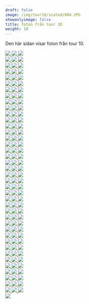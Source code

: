 ```yaml
---  
draft: false  
image: /img/tour10/scaled/004.JPG  
showonlyimage: false  
title: foton från tour 10  
weight: 10  
---
```


Den här sidan visar foton från tour 10.

<div class="col-md-8"> <div class="row">  
<a href="/img/tour10/scaled/001.JPG" data-toggle="lightbox"         data-gallery="example-gallery" class="col-sm-4">
<img src="/img/tour10/thumbs/001.JPG" class="img-fluid"> </a>  
<a href="/img/tour10/scaled/002.JPG" data-toggle="lightbox"         data-gallery="example-gallery" class="col-sm-4">
<img src="/img/tour10/thumbs/002.JPG" class="img-fluid"> </a>  
<a href="/img/tour10/scaled/003.JPG" data-toggle="lightbox"         data-gallery="example-gallery" class="col-sm-4">
<img src="/img/tour10/thumbs/003.JPG" class="img-fluid"> </a> </div>
<div class="row">  
<a href="/img/tour10/scaled/004.JPG" data-toggle="lightbox"         data-gallery="example-gallery" class="col-sm-4">
<img src="/img/tour10/thumbs/004.JPG" class="img-fluid"> </a>  
<a href="/img/tour10/scaled/005.JPG" data-toggle="lightbox"         data-gallery="example-gallery" class="col-sm-4">
<img src="/img/tour10/thumbs/005.JPG" class="img-fluid"> </a>  
<a href="/img/tour10/scaled/006.JPG" data-toggle="lightbox"         data-gallery="example-gallery" class="col-sm-4">
<img src="/img/tour10/thumbs/006.JPG" class="img-fluid"> </a> </div>
<div class="row">  
<a href="/img/tour10/scaled/007.JPG" data-toggle="lightbox"         data-gallery="example-gallery" class="col-sm-4">
<img src="/img/tour10/thumbs/007.JPG" class="img-fluid"> </a>  
<a href="/img/tour10/scaled/008.JPG" data-toggle="lightbox"         data-gallery="example-gallery" class="col-sm-4">
<img src="/img/tour10/thumbs/008.JPG" class="img-fluid"> </a>  
<a href="/img/tour10/scaled/009.JPG" data-toggle="lightbox"         data-gallery="example-gallery" class="col-sm-4">
<img src="/img/tour10/thumbs/009.JPG" class="img-fluid"> </a> </div>
<div class="row">  
<a href="/img/tour10/scaled/010.JPG" data-toggle="lightbox"         data-gallery="example-gallery" class="col-sm-4">
<img src="/img/tour10/thumbs/010.JPG" class="img-fluid"> </a>  
<a href="/img/tour10/scaled/011.JPG" data-toggle="lightbox"         data-gallery="example-gallery" class="col-sm-4">
<img src="/img/tour10/thumbs/011.JPG" class="img-fluid"> </a>  
<a href="/img/tour10/scaled/012.JPG" data-toggle="lightbox"         data-gallery="example-gallery" class="col-sm-4">
<img src="/img/tour10/thumbs/012.JPG" class="img-fluid"> </a> </div>
<div class="row">  
<a href="/img/tour10/scaled/013.JPG" data-toggle="lightbox"         data-gallery="example-gallery" class="col-sm-4">
<img src="/img/tour10/thumbs/013.JPG" class="img-fluid"> </a>  
<a href="/img/tour10/scaled/014.JPG" data-toggle="lightbox"         data-gallery="example-gallery" class="col-sm-4">
<img src="/img/tour10/thumbs/014.JPG" class="img-fluid"> </a>  
<a href="/img/tour10/scaled/015.JPG" data-toggle="lightbox"         data-gallery="example-gallery" class="col-sm-4">
<img src="/img/tour10/thumbs/015.JPG" class="img-fluid"> </a> </div>
<div class="row">  
<a href="/img/tour10/scaled/016.JPG" data-toggle="lightbox"         data-gallery="example-gallery" class="col-sm-4">
<img src="/img/tour10/thumbs/016.JPG" class="img-fluid"> </a>  
<a href="/img/tour10/scaled/017.JPG" data-toggle="lightbox"         data-gallery="example-gallery" class="col-sm-4">
<img src="/img/tour10/thumbs/017.JPG" class="img-fluid"> </a>  
<a href="/img/tour10/scaled/018.JPG" data-toggle="lightbox"         data-gallery="example-gallery" class="col-sm-4">
<img src="/img/tour10/thumbs/018.JPG" class="img-fluid"> </a> </div>
<div class="row">  
<a href="/img/tour10/scaled/019.JPG" data-toggle="lightbox"         data-gallery="example-gallery" class="col-sm-4">
<img src="/img/tour10/thumbs/019.JPG" class="img-fluid"> </a>  
<a href="/img/tour10/scaled/020.JPG" data-toggle="lightbox"         data-gallery="example-gallery" class="col-sm-4">
<img src="/img/tour10/thumbs/020.JPG" class="img-fluid"> </a>  
<a href="/img/tour10/scaled/021.JPG" data-toggle="lightbox"         data-gallery="example-gallery" class="col-sm-4">
<img src="/img/tour10/thumbs/021.JPG" class="img-fluid"> </a> </div>
<div class="row">  
<a href="/img/tour10/scaled/022.JPG" data-toggle="lightbox"         data-gallery="example-gallery" class="col-sm-4">
<img src="/img/tour10/thumbs/022.JPG" class="img-fluid"> </a>  
<a href="/img/tour10/scaled/023.JPG" data-toggle="lightbox"         data-gallery="example-gallery" class="col-sm-4">
<img src="/img/tour10/thumbs/023.JPG" class="img-fluid"> </a>  
<a href="/img/tour10/scaled/024.JPG" data-toggle="lightbox"         data-gallery="example-gallery" class="col-sm-4">
<img src="/img/tour10/thumbs/024.JPG" class="img-fluid"> </a> </div>
<div class="row">  
<a href="/img/tour10/scaled/025.JPG" data-toggle="lightbox"         data-gallery="example-gallery" class="col-sm-4">
<img src="/img/tour10/thumbs/025.JPG" class="img-fluid"> </a>  
<a href="/img/tour10/scaled/026.JPG" data-toggle="lightbox"         data-gallery="example-gallery" class="col-sm-4">
<img src="/img/tour10/thumbs/026.JPG" class="img-fluid"> </a>  
<a href="/img/tour10/scaled/027.JPG" data-toggle="lightbox"         data-gallery="example-gallery" class="col-sm-4">
<img src="/img/tour10/thumbs/027.JPG" class="img-fluid"> </a> </div>
<div class="row">  
<a href="/img/tour10/scaled/028.JPG" data-toggle="lightbox"         data-gallery="example-gallery" class="col-sm-4">
<img src="/img/tour10/thumbs/028.JPG" class="img-fluid"> </a>  
<a href="/img/tour10/scaled/029.JPG" data-toggle="lightbox"         data-gallery="example-gallery" class="col-sm-4">
<img src="/img/tour10/thumbs/029.JPG" class="img-fluid"> </a>  
<a href="/img/tour10/scaled/030.JPG" data-toggle="lightbox"         data-gallery="example-gallery" class="col-sm-4">
<img src="/img/tour10/thumbs/030.JPG" class="img-fluid"> </a> </div>
<div class="row">  
<a href="/img/tour10/scaled/031.JPG" data-toggle="lightbox"         data-gallery="example-gallery" class="col-sm-4">
<img src="/img/tour10/thumbs/031.JPG" class="img-fluid"> </a>  
<a href="/img/tour10/scaled/032.JPG" data-toggle="lightbox"         data-gallery="example-gallery" class="col-sm-4">
<img src="/img/tour10/thumbs/032.JPG" class="img-fluid"> </a>  
<a href="/img/tour10/scaled/033.JPG" data-toggle="lightbox"         data-gallery="example-gallery" class="col-sm-4">
<img src="/img/tour10/thumbs/033.JPG" class="img-fluid"> </a> </div>
<div class="row">  
<a href="/img/tour10/scaled/034.JPG" data-toggle="lightbox"         data-gallery="example-gallery" class="col-sm-4">
<img src="/img/tour10/thumbs/034.JPG" class="img-fluid"> </a>  
<a href="/img/tour10/scaled/035.JPG" data-toggle="lightbox"         data-gallery="example-gallery" class="col-sm-4">
<img src="/img/tour10/thumbs/035.JPG" class="img-fluid"> </a>  
<a href="/img/tour10/scaled/036.JPG" data-toggle="lightbox"         data-gallery="example-gallery" class="col-sm-4">
<img src="/img/tour10/thumbs/036.JPG" class="img-fluid"> </a> </div>
<div class="row">  
<a href="/img/tour10/scaled/037.JPG" data-toggle="lightbox"         data-gallery="example-gallery" class="col-sm-4">
<img src="/img/tour10/thumbs/037.JPG" class="img-fluid"> </a>  
<a href="/img/tour10/scaled/038.JPG" data-toggle="lightbox"         data-gallery="example-gallery" class="col-sm-4">
<img src="/img/tour10/thumbs/038.JPG" class="img-fluid"> </a>  
<a href="/img/tour10/scaled/039.JPG" data-toggle="lightbox"         data-gallery="example-gallery" class="col-sm-4">
<img src="/img/tour10/thumbs/039.JPG" class="img-fluid"> </a> </div>
<div class="row">  
<a href="/img/tour10/scaled/040.JPG" data-toggle="lightbox"         data-gallery="example-gallery" class="col-sm-4">
<img src="/img/tour10/thumbs/040.JPG" class="img-fluid"> </a>  
<a href="/img/tour10/scaled/041.JPG" data-toggle="lightbox"         data-gallery="example-gallery" class="col-sm-4">
<img src="/img/tour10/thumbs/041.JPG" class="img-fluid"> </a>  
<a href="/img/tour10/scaled/042.JPG" data-toggle="lightbox"         data-gallery="example-gallery" class="col-sm-4">
<img src="/img/tour10/thumbs/042.JPG" class="img-fluid"> </a> </div>
<div class="row">  
<a href="/img/tour10/scaled/043.JPG" data-toggle="lightbox"         data-gallery="example-gallery" class="col-sm-4">
<img src="/img/tour10/thumbs/043.JPG" class="img-fluid"> </a>  
<a href="/img/tour10/scaled/044.JPG" data-toggle="lightbox"         data-gallery="example-gallery" class="col-sm-4">
<img src="/img/tour10/thumbs/044.JPG" class="img-fluid"> </a>  
<a href="/img/tour10/scaled/045.JPG" data-toggle="lightbox"         data-gallery="example-gallery" class="col-sm-4">
<img src="/img/tour10/thumbs/045.JPG" class="img-fluid"> </a> </div>
<div class="row">  
<a href="/img/tour10/scaled/046.JPG" data-toggle="lightbox"         data-gallery="example-gallery" class="col-sm-4">
<img src="/img/tour10/thumbs/046.JPG" class="img-fluid"> </a>  
<a href="/img/tour10/scaled/047.JPG" data-toggle="lightbox"         data-gallery="example-gallery" class="col-sm-4">
<img src="/img/tour10/thumbs/047.JPG" class="img-fluid"> </a>  
<a href="/img/tour10/scaled/048.JPG" data-toggle="lightbox"         data-gallery="example-gallery" class="col-sm-4">
<img src="/img/tour10/thumbs/048.JPG" class="img-fluid"> </a> </div>
<div class="row">  
<a href="/img/tour10/scaled/049.JPG" data-toggle="lightbox"         data-gallery="example-gallery" class="col-sm-4">
<img src="/img/tour10/thumbs/049.JPG" class="img-fluid"> </a>  
<a href="/img/tour10/scaled/050.JPG" data-toggle="lightbox"         data-gallery="example-gallery" class="col-sm-4">
<img src="/img/tour10/thumbs/050.JPG" class="img-fluid"> </a>  
<a href="/img/tour10/scaled/051.JPG" data-toggle="lightbox"         data-gallery="example-gallery" class="col-sm-4">
<img src="/img/tour10/thumbs/051.JPG" class="img-fluid"> </a> </div>
<div class="row">  
<a href="/img/tour10/scaled/052.JPG" data-toggle="lightbox"         data-gallery="example-gallery" class="col-sm-4">
<img src="/img/tour10/thumbs/052.JPG" class="img-fluid"> </a>  
<a href="/img/tour10/scaled/053.JPG" data-toggle="lightbox"         data-gallery="example-gallery" class="col-sm-4">
<img src="/img/tour10/thumbs/053.JPG" class="img-fluid"> </a>  
<a href="/img/tour10/scaled/054.JPG" data-toggle="lightbox"         data-gallery="example-gallery" class="col-sm-4">
<img src="/img/tour10/thumbs/054.JPG" class="img-fluid"> </a> </div>
<div class="row">  
<a href="/img/tour10/scaled/055.JPG" data-toggle="lightbox"         data-gallery="example-gallery" class="col-sm-4">
<img src="/img/tour10/thumbs/055.JPG" class="img-fluid"> </a>  
<a href="/img/tour10/scaled/056.JPG" data-toggle="lightbox"         data-gallery="example-gallery" class="col-sm-4">
<img src="/img/tour10/thumbs/056.JPG" class="img-fluid"> </a>  
<a href="/img/tour10/scaled/057.JPG" data-toggle="lightbox"         data-gallery="example-gallery" class="col-sm-4">
<img src="/img/tour10/thumbs/057.JPG" class="img-fluid"> </a> </div>
<div class="row">  
<a href="/img/tour10/scaled/058.JPG" data-toggle="lightbox"         data-gallery="example-gallery" class="col-sm-4">
<img src="/img/tour10/thumbs/058.JPG" class="img-fluid"> </a>  
<a href="/img/tour10/scaled/059.JPG" data-toggle="lightbox"         data-gallery="example-gallery" class="col-sm-4">
<img src="/img/tour10/thumbs/059.JPG" class="img-fluid"> </a>  
<a href="/img/tour10/scaled/060.JPG" data-toggle="lightbox"         data-gallery="example-gallery" class="col-sm-4">
<img src="/img/tour10/thumbs/060.JPG" class="img-fluid"> </a> </div>
<div class="row">  
<a href="/img/tour10/scaled/061.JPG" data-toggle="lightbox"         data-gallery="example-gallery" class="col-sm-4">
<img src="/img/tour10/thumbs/061.JPG" class="img-fluid"> </a>  
<a href="/img/tour10/scaled/062.JPG" data-toggle="lightbox"         data-gallery="example-gallery" class="col-sm-4">
<img src="/img/tour10/thumbs/062.JPG" class="img-fluid"> </a>  
<a href="/img/tour10/scaled/063.JPG" data-toggle="lightbox"         data-gallery="example-gallery" class="col-sm-4">
<img src="/img/tour10/thumbs/063.JPG" class="img-fluid"> </a> </div>
<div class="row">  
<a href="/img/tour10/scaled/064.JPG" data-toggle="lightbox"         data-gallery="example-gallery" class="col-sm-4">
<img src="/img/tour10/thumbs/064.JPG" class="img-fluid"> </a>  
<a href="/img/tour10/scaled/065.JPG" data-toggle="lightbox"         data-gallery="example-gallery" class="col-sm-4">
<img src="/img/tour10/thumbs/065.JPG" class="img-fluid"> </a>  
<a href="/img/tour10/scaled/066.JPG" data-toggle="lightbox"         data-gallery="example-gallery" class="col-sm-4">
<img src="/img/tour10/thumbs/066.JPG" class="img-fluid"> </a> </div>
<div class="row">  
<a href="/img/tour10/scaled/067.JPG" data-toggle="lightbox"         data-gallery="example-gallery" class="col-sm-4">
<img src="/img/tour10/thumbs/067.JPG" class="img-fluid"> </a>  
<a href="/img/tour10/scaled/068.JPG" data-toggle="lightbox"         data-gallery="example-gallery" class="col-sm-4">
<img src="/img/tour10/thumbs/068.JPG" class="img-fluid"> </a>  
<a href="/img/tour10/scaled/069.JPG" data-toggle="lightbox"         data-gallery="example-gallery" class="col-sm-4">
<img src="/img/tour10/thumbs/069.JPG" class="img-fluid"> </a> </div>
<div class="row">  
<a href="/img/tour10/scaled/070.JPG" data-toggle="lightbox"         data-gallery="example-gallery" class="col-sm-4">
<img src="/img/tour10/thumbs/070.JPG" class="img-fluid"> </a>  
<a href="/img/tour10/scaled/071.JPG" data-toggle="lightbox"         data-gallery="example-gallery" class="col-sm-4">
<img src="/img/tour10/thumbs/071.JPG" class="img-fluid"> </a>  
<a href="/img/tour10/scaled/072.JPG" data-toggle="lightbox"         data-gallery="example-gallery" class="col-sm-4">
<img src="/img/tour10/thumbs/072.JPG" class="img-fluid"> </a> </div>
<div class="row">  
<a href="/img/tour10/scaled/073.JPG" data-toggle="lightbox"         data-gallery="example-gallery" class="col-sm-4">
<img src="/img/tour10/thumbs/073.JPG" class="img-fluid"> </a>  
<a href="/img/tour10/scaled/074.JPG" data-toggle="lightbox"         data-gallery="example-gallery" class="col-sm-4">
<img src="/img/tour10/thumbs/074.JPG" class="img-fluid"> </a>  
<a href="/img/tour10/scaled/075.JPG" data-toggle="lightbox"         data-gallery="example-gallery" class="col-sm-4">
<img src="/img/tour10/thumbs/075.JPG" class="img-fluid"> </a> </div>
<div class="row">  
<a href="/img/tour10/scaled/076.JPG" data-toggle="lightbox"         data-gallery="example-gallery" class="col-sm-4">
<img src="/img/tour10/thumbs/076.JPG" class="img-fluid"> </a>  
<a href="/img/tour10/scaled/077.JPG" data-toggle="lightbox"         data-gallery="example-gallery" class="col-sm-4">
<img src="/img/tour10/thumbs/077.JPG" class="img-fluid"> </a>  
<a href="/img/tour10/scaled/078.JPG" data-toggle="lightbox"         data-gallery="example-gallery" class="col-sm-4">
<img src="/img/tour10/thumbs/078.JPG" class="img-fluid"> </a> </div>
<div class="row">  
<a href="/img/tour10/scaled/079.JPG" data-toggle="lightbox"         data-gallery="example-gallery" class="col-sm-4">
<img src="/img/tour10/thumbs/079.JPG" class="img-fluid"> </a>  
<a href="/img/tour10/scaled/080.JPG" data-toggle="lightbox"         data-gallery="example-gallery" class="col-sm-4">
<img src="/img/tour10/thumbs/080.JPG" class="img-fluid"> </a>  
<a href="/img/tour10/scaled/081.JPG" data-toggle="lightbox"         data-gallery="example-gallery" class="col-sm-4">
<img src="/img/tour10/thumbs/081.JPG" class="img-fluid"> </a> </div>
<div class="row">  
<a href="/img/tour10/scaled/082.JPG" data-toggle="lightbox"         data-gallery="example-gallery" class="col-sm-4">
<img src="/img/tour10/thumbs/082.JPG" class="img-fluid"> </a>  
<a href="/img/tour10/scaled/083.JPG" data-toggle="lightbox"         data-gallery="example-gallery" class="col-sm-4">
<img src="/img/tour10/thumbs/083.JPG" class="img-fluid"> </a>  
<a href="/img/tour10/scaled/084.JPG" data-toggle="lightbox"         data-gallery="example-gallery" class="col-sm-4">
<img src="/img/tour10/thumbs/084.JPG" class="img-fluid"> </a> </div>
<div class="row">  
<a href="/img/tour10/scaled/085.JPG" data-toggle="lightbox"         data-gallery="example-gallery" class="col-sm-4">
<img src="/img/tour10/thumbs/085.JPG" class="img-fluid"> </a>  
<a href="/img/tour10/scaled/086.JPG" data-toggle="lightbox"         data-gallery="example-gallery" class="col-sm-4">
<img src="/img/tour10/thumbs/086.JPG" class="img-fluid"> </a>  
<a href="/img/tour10/scaled/087.JPG" data-toggle="lightbox"         data-gallery="example-gallery" class="col-sm-4">
<img src="/img/tour10/thumbs/087.JPG" class="img-fluid"> </a> </div>
<div class="row">  
<a href="/img/tour10/scaled/088.JPG" data-toggle="lightbox"         data-gallery="example-gallery" class="col-sm-4">
<img src="/img/tour10/thumbs/088.JPG" class="img-fluid"> </a>  
<a href="/img/tour10/scaled/089.JPG" data-toggle="lightbox"         data-gallery="example-gallery" class="col-sm-4">
<img src="/img/tour10/thumbs/089.JPG" class="img-fluid"> </a>  
<a href="/img/tour10/scaled/090.JPG" data-toggle="lightbox"         data-gallery="example-gallery" class="col-sm-4">
<img src="/img/tour10/thumbs/090.JPG" class="img-fluid"> </a> </div>
<div class="row">  
<a href="/img/tour10/scaled/091.JPG" data-toggle="lightbox"         data-gallery="example-gallery" class="col-sm-4">
<img src="/img/tour10/thumbs/091.JPG" class="img-fluid"> </a>  
<a href="/img/tour10/scaled/092.JPG" data-toggle="lightbox"         data-gallery="example-gallery" class="col-sm-4">
<img src="/img/tour10/thumbs/092.JPG" class="img-fluid"> </a>  
<a href="/img/tour10/scaled/093.JPG" data-toggle="lightbox"         data-gallery="example-gallery" class="col-sm-4">
<img src="/img/tour10/thumbs/093.JPG" class="img-fluid"> </a> </div>
<div class="row">  
<a href="/img/tour10/scaled/094.JPG" data-toggle="lightbox"         data-gallery="example-gallery" class="col-sm-4">
<img src="/img/tour10/thumbs/094.JPG" class="img-fluid"> </a>  
<a href="/img/tour10/scaled/095.JPG" data-toggle="lightbox"         data-gallery="example-gallery" class="col-sm-4">
<img src="/img/tour10/thumbs/095.JPG" class="img-fluid"> </a>  
<a href="/img/tour10/scaled/096.JPG" data-toggle="lightbox"         data-gallery="example-gallery" class="col-sm-4">
<img src="/img/tour10/thumbs/096.JPG" class="img-fluid"> </a> </div>
<div class="row">  
<a href="/img/tour10/scaled/097.JPG" data-toggle="lightbox"         data-gallery="example-gallery" class="col-sm-4">
<img src="/img/tour10/thumbs/097.JPG" class="img-fluid"> </a>  
<a href="/img/tour10/scaled/098.JPG" data-toggle="lightbox"         data-gallery="example-gallery" class="col-sm-4">
<img src="/img/tour10/thumbs/098.JPG" class="img-fluid"> </a>  
<a href="/img/tour10/scaled/099.JPG" data-toggle="lightbox"         data-gallery="example-gallery" class="col-sm-4">
<img src="/img/tour10/thumbs/099.JPG" class="img-fluid"> </a> </div>
<div class="row">  
<a href="/img/tour10/scaled/100.JPG" data-toggle="lightbox"         data-gallery="example-gallery" class="col-sm-4">
<img src="/img/tour10/thumbs/100.JPG" class="img-fluid"> </a>  
<a href="/img/tour10/scaled/101.JPG" data-toggle="lightbox"         data-gallery="example-gallery" class="col-sm-4">
<img src="/img/tour10/thumbs/101.JPG" class="img-fluid"> </a>  
<a href="/img/tour10/scaled/102.JPG" data-toggle="lightbox"         data-gallery="example-gallery" class="col-sm-4">
<img src="/img/tour10/thumbs/102.JPG" class="img-fluid"> </a> </div>
<div class="row">  
<a href="/img/tour10/scaled/103.JPG" data-toggle="lightbox"         data-gallery="example-gallery" class="col-sm-4">
<img src="/img/tour10/thumbs/103.JPG" class="img-fluid"> </a>  
<a href="/img/tour10/scaled/104.JPG" data-toggle="lightbox"         data-gallery="example-gallery" class="col-sm-4">
<img src="/img/tour10/thumbs/104.JPG" class="img-fluid"> </a>  
<a href="/img/tour10/scaled/105.JPG" data-toggle="lightbox"         data-gallery="example-gallery" class="col-sm-4">
<img src="/img/tour10/thumbs/105.JPG" class="img-fluid"> </a> </div>
<div class="row">  
<a href="/img/tour10/scaled/106.JPG" data-toggle="lightbox"         data-gallery="example-gallery" class="col-sm-4">
<img src="/img/tour10/thumbs/106.JPG" class="img-fluid"> </a>  
<a href="/img/tour10/scaled/107.JPG" data-toggle="lightbox"         data-gallery="example-gallery" class="col-sm-4">
<img src="/img/tour10/thumbs/107.JPG" class="img-fluid"> </a>  
<a href="/img/tour10/scaled/108.JPG" data-toggle="lightbox"         data-gallery="example-gallery" class="col-sm-4">
<img src="/img/tour10/thumbs/108.JPG" class="img-fluid"> </a> </div>
<div class="row">  
<a href="/img/tour10/scaled/109.JPG" data-toggle="lightbox"         data-gallery="example-gallery" class="col-sm-4">
<img src="/img/tour10/thumbs/109.JPG" class="img-fluid"> </a>  
<a href="/img/tour10/scaled/110.JPG" data-toggle="lightbox"         data-gallery="example-gallery" class="col-sm-4">
<img src="/img/tour10/thumbs/110.JPG" class="img-fluid"> </a>  
<a href="/img/tour10/scaled/111.JPG" data-toggle="lightbox"         data-gallery="example-gallery" class="col-sm-4">
<img src="/img/tour10/thumbs/111.JPG" class="img-fluid"> </a> </div>
<div class="row">  
<a href="/img/tour10/scaled/112.JPG" data-toggle="lightbox"         data-gallery="example-gallery" class="col-sm-4">
<img src="/img/tour10/thumbs/112.JPG" class="img-fluid"> </a>  
<a href="/img/tour10/scaled/113.JPG" data-toggle="lightbox"         data-gallery="example-gallery" class="col-sm-4">
<img src="/img/tour10/thumbs/113.JPG" class="img-fluid"> </a>  
<a href="/img/tour10/scaled/114.JPG" data-toggle="lightbox"         data-gallery="example-gallery" class="col-sm-4">
<img src="/img/tour10/thumbs/114.JPG" class="img-fluid"> </a> </div>
<div class="row">  
<a href="/img/tour10/scaled/115.JPG" data-toggle="lightbox"         data-gallery="example-gallery" class="col-sm-4">
<img src="/img/tour10/thumbs/115.JPG" class="img-fluid"> </a>  
<a href="/img/tour10/scaled/116.JPG" data-toggle="lightbox"         data-gallery="example-gallery" class="col-sm-4">
<img src="/img/tour10/thumbs/116.JPG" class="img-fluid"> </a>  
<a href="/img/tour10/scaled/117.JPG" data-toggle="lightbox"         data-gallery="example-gallery" class="col-sm-4">
<img src="/img/tour10/thumbs/117.JPG" class="img-fluid"> </a> </div>
<div class="row">  
<a href="/img/tour10/scaled/118.JPG" data-toggle="lightbox"         data-gallery="example-gallery" class="col-sm-4">
<img src="/img/tour10/thumbs/118.JPG" class="img-fluid"> </a>  
<a href="/img/tour10/scaled/119.JPG" data-toggle="lightbox"         data-gallery="example-gallery" class="col-sm-4">
<img src="/img/tour10/thumbs/119.JPG" class="img-fluid"> </a>  
<a href="/img/tour10/scaled/120.JPG" data-toggle="lightbox"         data-gallery="example-gallery" class="col-sm-4">
<img src="/img/tour10/thumbs/120.JPG" class="img-fluid"> </a> </div>
<div class="row">  
<a href="/img/tour10/scaled/121.JPG" data-toggle="lightbox"         data-gallery="example-gallery" class="col-sm-4">
<img src="/img/tour10/thumbs/121.JPG" class="img-fluid"> </a> </div>
</div>
